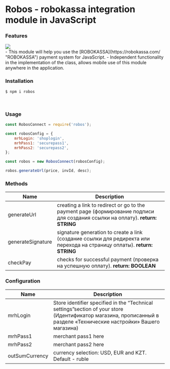 <h1>
Robos - robokassa integration module in JavaScript
</h1>

### Features

<img src="https://robokassa.com/img/16548865.svg">
<br/>
- This module will help you use the [ROBOKASSA](https://robokassa.com/ "ROBOKASSA") payment system for JavaScript.
- Independent functionality in the implementation of the class, allows mobile use of this module anywhere in the application.

### Installation
```shell
$ npm i robos
```

<br/>

### Usage

````js
const RobosConnect = require('robos');

const robosConfig = {
	mrhLogin: 'shoplogin',
	mrhPass1: 'securepass1',
	mrhPass2: 'securepass2',
};

const robos = new RobosConnect(robosConfig);

robos.generateUrl(price, invId, desc);
````

### Methods

| Name  |  Description |
| ------------ | ------------ |
| generateUrl  |  creating a link to redirect or go to the payment page (формирование подписи для создания ссылки на оплату). **return: STRING** |
|  generateSignature | signature generation to create a link (создание ссылки для редиректа или перехода на страницу оплаты). **return: STRING**  |
| checkPay | checks for successful payment (проверка на успешную оплату). **return: BOOLEAN** |

### Configuration
|  Name  |  Description  |
| ------------ | ------------ |
| mrhLogin  | Store identifier specified in the “Technical settings”section of your store (Идентификатор магазина, прописанный в разделе «Технические настройки» Вашего магазина)   |
|  mrhPass1  |  merchant pass1 here |
|  mrhPass2  |  merchant pass2 here |
|  outSumCurrency  |  currency selection: USD, EUR and KZT. Default - ruble |



